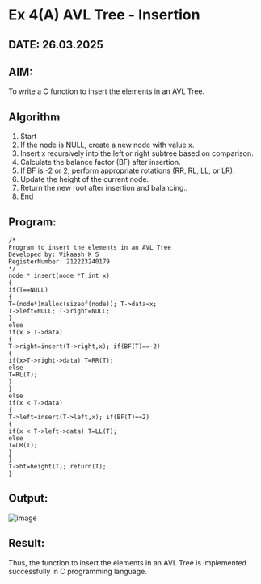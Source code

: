 # Ex 4(A) AVL Tree - Insertion
## DATE: 26.03.2025
## AIM:
To write a C function to insert the elements in an AVL Tree.

## Algorithm
1. Start
2. If the node is NULL, create a new node with value x.
3. Insert x recursively into the left or right subtree based on comparison.
4. Calculate the balance factor (BF) after insertion.
5. If BF is -2 or 2, perform appropriate rotations (RR, RL, LL, or LR).
6. Update the height of the current node.
7. Return the new root after insertion and balancing..
8. End

## Program:
```
/*
Program to insert the elements in an AVL Tree
Developed by: Vikaash K S
RegisterNumber: 212223240179
*/
node * insert(node *T,int x)
{
if(T==NULL)
{
T=(node*)malloc(sizeof(node)); T->data=x;
T->left=NULL; T->right=NULL;
}
else
if(x > T->data)
{
T->right=insert(T->right,x); if(BF(T)==-2)
{
if(x>T->right->data) T=RR(T);
else
T=RL(T);
}
}
else
if(x < T->data)
{
T->left=insert(T->left,x); if(BF(T)==2)
{
if(x < T->left->data) T=LL(T);
else
T=LR(T);
}
}
T->ht=height(T); return(T);
}
```

## Output:
![image](https://github.com/user-attachments/assets/c7472746-ca75-413c-9f56-931040d835a6)



## Result:
Thus, the function to insert the elements in an AVL Tree is implemented successfully in C programming language.
